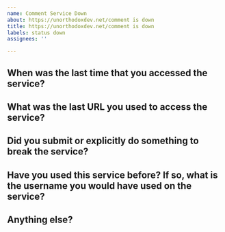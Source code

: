 ```yaml
---
name: Comment Service Down
about: https://unorthodoxdev.net/comment is down
title: https://unorthodoxdev.net/comment is down
labels: status down
assignees: ''

---
```


## When was the last time that you accessed the service?

## What was the last URL you used to access the service? 

## Did you submit or explicitly do something to break the service? 

## Have you used this service before? If so, what is the username you would have used on the service? 

## Anything else?

